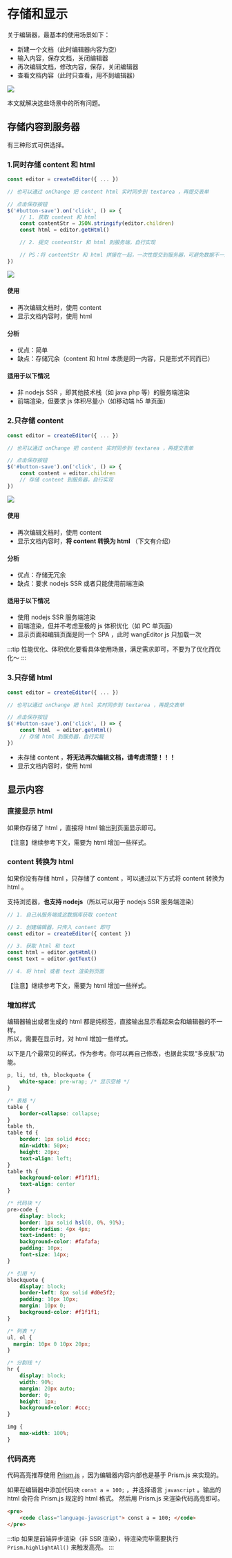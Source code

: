 # 存储和显示

关于编辑器，最基本的使用场景如下：

- 新建一个文档（此时编辑器内容为空）
- 输入内容，保存文档，关闭编辑器
- 再次编辑文档，修改内容，保存，关闭编辑器
- 查看文档内容（此时只查看，用不到编辑器）

![](/image/store-display.png)

本文就解决这些场景中的所有问题。

## 存储内容到服务器

有三种形式可供选择。

### 1.同时存储 content 和 html

```js
const editor = createEditor({ ... })

// 也可以通过 onChange 把 content html 实时同步到 textarea ，再提交表单

// 点击保存按钮
$('#button-save').on('click', () => {
    // 1. 获取 content 和 html
    const contentStr = JSON.stringify(editor.children)
    const html = editor.getHtml()

    // 2. 提交 contentStr 和 html 到服务端，自行实现

    // PS：将 contentStr 和 html 拼接在一起，一次性提交到服务器，可避免数据不一致问题
})
```

![](/image/store-display-1.png)

#### 使用
- 再次编辑文档时，使用 content
- 显示文档内容时，使用 html

#### 分析
- 优点：简单
- 缺点：存储冗余（content 和 html 本质是同一内容，只是形式不同而已）

#### 适用于以下情况
- 非 nodejs SSR ，即其他技术栈（如 java php 等）的服务端渲染
- 前端渲染，但要求 js 体积尽量小（如移动端 h5 单页面）

### 2.只存储 content

```js
const editor = createEditor({ ... })

// 也可以通过 onChange 把 content 实时同步到 textarea ，再提交表单

// 点击保存按钮
$('#button-save').on('click', () => {
    const content = editor.children 
    // 存储 content 到服务器，自行实现
})
```

![](/image/store-display-2.png)

#### 使用
- 再次编辑文档时，使用 content
- 显示文档内容时，**将 content 转换为 html** （下文有介绍）

#### 分析
- 优点：存储无冗余
- 缺点：要求 nodejs SSR 或者只能使用前端渲染

#### 适用于以下情况
- 使用 nodejs SSR 服务端渲染
- 前端渲染，但并不考虑至极的 js 体积优化（如 PC 单页面）
- 显示页面和编辑页面是同一个 SPA ，此时 wangEditor js 只加载一次

:::tip
性能优化、体积优化要看具体使用场景，满足需求即可，不要为了优化而优化～
:::

### 3.只存储 html

```js
const editor = createEditor({ ... })

// 也可以通过 onChange 把 html 实时同步到 textarea ，再提交表单

// 点击保存按钮
$('#button-save').on('click', () => {
    const html  = editor.getHtml()
    // 存储 html 到服务器，自行实现
})
```

- 未存储 content ，**将无法再次编辑文档，请考虑清楚！！！**
- 显示文档内容时，使用 html

## 显示内容

### 直接显示 html

如果你存储了 html ，直接将 html 输出到页面显示即可。

【注意】继续参考下文，需要为 html 增加一些样式。

### content 转换为 html

如果你没有存储 html ，只存储了 content ，可以通过以下方式将 content 转换为 html 。

支持浏览器，**也支持 nodejs**（所以可以用于 nodejs SSR 服务端渲染）

```js
// 1. 自己从服务端或这数据库获取 content

// 2. 创建编辑器，只传入 content 即可
const editor = createEditor({ content })

// 3. 获取 html 和 text
const html = editor.getHtml()
const text = editor.getText()

// 4. 将 html 或者 text 渲染到页面
```

【注意】继续参考下文，需要为 html 增加一些样式。

### 增加样式

编辑器输出或者生成的 html 都是纯标签，直接输出显示看起来会和编辑器的不一样。<br>
所以，需要在显示时，对 html 增加一些样式。

以下是几个最常见的样式，作为参考。你可以再自己修改，也据此实现“多皮肤”功能。

```css
p, li, td, th, blockquote {
    white-space: pre-wrap; /* 显示空格 */
}

/* 表格 */
table {
    border-collapse: collapse;
}
table th,
table td {
    border: 1px solid #ccc;
    min-width: 50px;
    height: 20px;
    text-align: left;
}
table th {
    background-color: #f1f1f1;
    text-align: center
}

/* 代码块 */
pre>code {
    display: block;
    border: 1px solid hsl(0, 0%, 91%);
    border-radius: 4px 4px;
    text-indent: 0;
    background-color: #fafafa;
    padding: 10px;
    font-size: 14px;
}

/* 引用 */
blockquote {
    display: block;
    border-left: 8px solid #d0e5f2;
    padding: 10px 10px;
    margin: 10px 0;
    background-color: #f1f1f1;
}

/* 列表 */
ul, ol {
  margin: 10px 0 10px 20px;
}

/* 分割线 */
hr {
    display: block;
    width: 90%;
    margin: 20px auto;
    border: 0;
    height: 1px;
    background-color: #ccc;
}

img {
    max-width: 100%;
}
```

### 代码高亮

代码高亮推荐使用 [Prism.js](https://prismjs.com/) ，因为编辑器内容内部也是基于 Prism.js 来实现的。

如果在编辑器中添加代码块 `const a = 100;` ，并选择语言 `javascript` 。输出的 html 会符合 Prism.js 规定的 html 格式。
然后用 Prism.js 来渲染代码高亮即可。

```html
<pre>
    <code class="language-javascript"> const a = 100; </code>
</pre>
```

:::tip
如果是前端异步渲染（非 SSR 渲染），待渲染完毕需要执行 `Prism.highlightAll()` 来触发高亮。
:::
